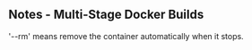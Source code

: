 ## Notes - Multi-Stage Docker Builds

'--rm' means remove the container automatically when it stops.
